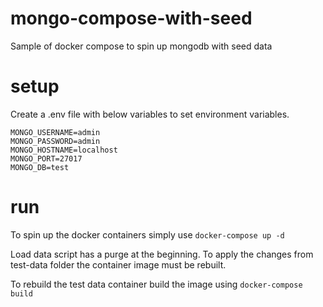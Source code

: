 # mongo-compose-with-seed
Sample of docker compose to spin up mongodb with seed data

# setup
Create a .env file with below variables to set environment variables.

```
MONGO_USERNAME=admin
MONGO_PASSWORD=admin
MONGO_HOSTNAME=localhost
MONGO_PORT=27017
MONGO_DB=test
```

# run
To spin up the docker containers simply use 
`docker-compose up -d`


Load data script has a purge at the beginning. To apply the changes from test-data folder the container image must be rebuilt. 

To rebuild the test data container build the image using 
`docker-compose build`

